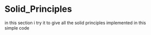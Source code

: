 # Solid_Principles
in this section i try it to give all the solid  principles implemented in this simple code 